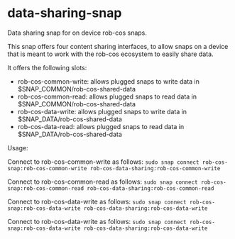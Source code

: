 # data-sharing-snap

Data sharing snap for on device rob-cos snaps.

This snap offers four content sharing interfaces, to allow snaps on a device that is meant
to work with the rob-cos ecosystem to easily share data.

It offers the following slots:

- rob-cos-common-write: allows plugged snaps to write data in $SNAP_COMMON/rob-cos-shared-data
- rob-cos-common-read: allows plugged snaps to read data in $SNAP_COMMON/rob-cos-shared-data
- rob-cos-data-write: allows plugged snaps to write data in $SNAP_DATA/rob-cos-shared-data
- rob-cos-data-read: allows plugged snaps to read data in $SNAP_DATA/rob-cos-shared-data

Usage:

Connect to rob-cos-common-write as follows:
```sudo snap connect rob-cos-snap:rob-cos-common-write rob-cos-data-sharing:rob-cos-common-write```

Connect to rob-cos-common-read as follows:
```sudo snap connect rob-cos-snap:rob-cos-common-read rob-cos-data-sharing:rob-cos-common-read```

Connect to rob-cos-data-write as follows:
```sudo snap connect rob-cos-snap:rob-cos-data-write rob-cos-data-sharing:rob-cos-data-write```

Connect to rob-cos-data-write as follows:
```sudo snap connect rob-cos-snap:rob-cos-data-write rob-cos-data-sharing:rob-cos-data-write```

